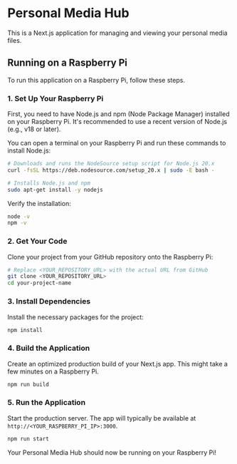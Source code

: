 # Personal Media Hub

This is a Next.js application for managing and viewing your personal media files.

## Running on a Raspberry Pi

To run this application on a Raspberry Pi, follow these steps.

### 1. Set Up Your Raspberry Pi

First, you need to have Node.js and npm (Node Package Manager) installed on your Raspberry Pi. It's recommended to use a recent version of Node.js (e.g., v18 or later).

You can open a terminal on your Raspberry Pi and run these commands to install Node.js:

```bash
# Downloads and runs the NodeSource setup script for Node.js 20.x
curl -fsSL https://deb.nodesource.com/setup_20.x | sudo -E bash -

# Installs Node.js and npm
sudo apt-get install -y nodejs
```

Verify the installation:
```bash
node -v
npm -v
```

### 2. Get Your Code

Clone your project from your GitHub repository onto the Raspberry Pi:

```bash
# Replace <YOUR_REPOSITORY_URL> with the actual URL from GitHub
git clone <YOUR_REPOSITORY_URL>
cd your-project-name
```

### 3. Install Dependencies

Install the necessary packages for the project:

```bash
npm install
```

### 4. Build the Application

Create an optimized production build of your Next.js app. This might take a few minutes on a Raspberry Pi.

```bash
npm run build
```

### 5. Run the Application

Start the production server. The app will typically be available at `http://<YOUR_RASPBERRY_PI_IP>:3000`.

```bash
npm run start
```

Your Personal Media Hub should now be running on your Raspberry Pi!
